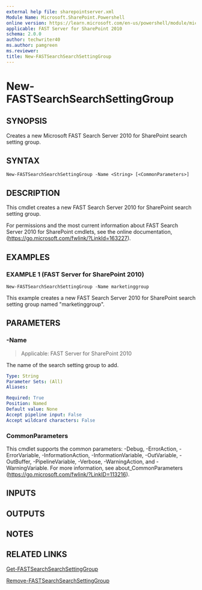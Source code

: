 ```yaml
---
external help file: sharepointserver.xml
Module Name: Microsoft.SharePoint.Powershell
online version: https://learn.microsoft.com/en-us/powershell/module/microsoft.sharepoint.powershell/new-fastsearchsearchsettinggroup
applicable: FAST Server for SharePoint 2010
schema: 2.0.0
author: techwriter40
ms.author: pamgreen
ms.reviewer:
title: New-FASTSearchSearchSettingGroup
---
```


# New-FASTSearchSearchSettingGroup

## SYNOPSIS
Creates a new Microsoft FAST Search Server 2010 for SharePoint search setting group.

## SYNTAX

```
New-FASTSearchSearchSettingGroup -Name <String> [<CommonParameters>]
```

## DESCRIPTION
This cmdlet creates a new FAST Search Server 2010 for SharePoint search setting group.

For permissions and the most current information about FAST Search Server 2010 for SharePoint cmdlets, see the online documentation, (https://go.microsoft.com/fwlink/?LinkId=163227).

## EXAMPLES

### EXAMPLE 1 (FAST Server for SharePoint 2010)
```
New-FASTSearchSearchSettingGroup -Name marketinggroup
```

This example creates a new FAST Search Server 2010 for SharePoint search setting group named "marketinggroup".

## PARAMETERS

### -Name

> Applicable: FAST Server for SharePoint 2010

The name of the search setting group to add.

```yaml
Type: String
Parameter Sets: (All)
Aliases:

Required: True
Position: Named
Default value: None
Accept pipeline input: False
Accept wildcard characters: False
```

### CommonParameters
This cmdlet supports the common parameters: -Debug, -ErrorAction, -ErrorVariable, -InformationAction, -InformationVariable, -OutVariable, -OutBuffer, -PipelineVariable, -Verbose, -WarningAction, and -WarningVariable. For more information, see about_CommonParameters (https://go.microsoft.com/fwlink/?LinkID=113216).

## INPUTS

## OUTPUTS

## NOTES

## RELATED LINKS

[Get-FASTSearchSearchSettingGroup](Get-FASTSearchSearchSettingGroup.md)

[Remove-FASTSearchSearchSettingGroup](Remove-FASTSearchSearchSettingGroup.md)
